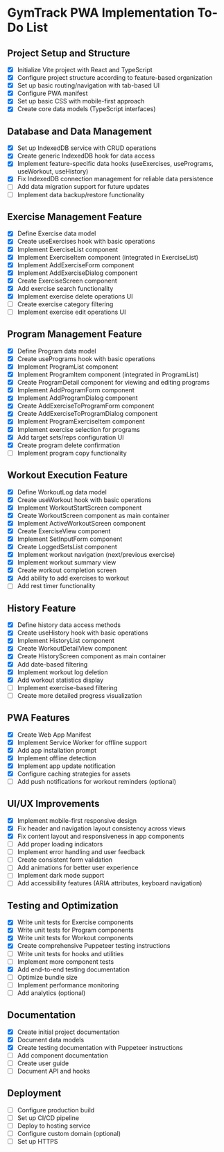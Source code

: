 # GymTrack PWA Implementation To-Do List

## Project Setup and Structure

- [x] Initialize Vite project with React and TypeScript
- [x] Configure project structure according to feature-based organization
- [x] Set up basic routing/navigation with tab-based UI
- [x] Configure PWA manifest
- [x] Set up basic CSS with mobile-first approach
- [x] Create core data models (TypeScript interfaces)

## Database and Data Management

- [x] Set up IndexedDB service with CRUD operations
- [x] Create generic IndexedDB hook for data access
- [x] Implement feature-specific data hooks (useExercises, usePrograms, useWorkout, useHistory)
- [x] Fix IndexedDB connection management for reliable data persistence
- [ ] Add data migration support for future updates
- [ ] Implement data backup/restore functionality

## Exercise Management Feature

- [x] Define Exercise data model
- [x] Create useExercises hook with basic operations
- [x] Implement ExerciseList component
- [x] Implement ExerciseItem component (integrated in ExerciseList)
- [x] Implement AddExerciseForm component
- [x] Implement AddExerciseDialog component
- [x] Create ExerciseScreen component
- [x] Add exercise search functionality
- [x] Implement exercise delete operations UI
- [ ] Create exercise category filtering
- [ ] Implement exercise edit operations UI

## Program Management Feature

- [x] Define Program data model
- [x] Create usePrograms hook with basic operations
- [x] Implement ProgramList component
- [x] Implement ProgramItem component (integrated in ProgramList)
- [x] Create ProgramDetail component for viewing and editing programs
- [x] Implement AddProgramForm component
- [x] Implement AddProgramDialog component
- [x] Create AddExerciseToProgramForm component
- [x] Create AddExerciseToProgramDialog component
- [x] Implement ProgramExerciseItem component
- [x] Implement exercise selection for programs
- [x] Add target sets/reps configuration UI
- [x] Create program delete confirmation
- [ ] Implement program copy functionality

## Workout Execution Feature

- [x] Define WorkoutLog data model
- [x] Create useWorkout hook with basic operations
- [x] Implement WorkoutStartScreen component
- [x] Create WorkoutScreen component as main container
- [x] Implement ActiveWorkoutScreen component
- [x] Create ExerciseView component
- [x] Implement SetInputForm component
- [x] Create LoggedSetsList component
- [x] Implement workout navigation (next/previous exercise)
- [x] Implement workout summary view
- [x] Create workout completion screen
- [x] Add ability to add exercises to workout
- [ ] Add rest timer functionality

## History Feature

- [x] Define history data access methods
- [x] Create useHistory hook with basic operations
- [x] Implement HistoryList component
- [x] Create WorkoutDetailView component
- [x] Create HistoryScreen component as main container
- [x] Add date-based filtering
- [x] Implement workout log deletion
- [x] Add workout statistics display
- [ ] Implement exercise-based filtering
- [ ] Create more detailed progress visualization

## PWA Features

- [x] Create Web App Manifest
- [x] Implement Service Worker for offline support
- [x] Add app installation prompt
- [x] Implement offline detection
- [x] Implement app update notification
- [x] Configure caching strategies for assets
- [ ] Add push notifications for workout reminders (optional)

## UI/UX Improvements

- [x] Implement mobile-first responsive design
- [x] Fix header and navigation layout consistency across views
- [x] Fix content layout and responsiveness in app components
- [ ] Add proper loading indicators
- [ ] Implement error handling and user feedback
- [ ] Create consistent form validation
- [ ] Add animations for better user experience
- [ ] Implement dark mode support
- [ ] Add accessibility features (ARIA attributes, keyboard navigation)

## Testing and Optimization

- [x] Write unit tests for Exercise components
- [x] Write unit tests for Program components
- [x] Write unit tests for Workout components
- [x] Create comprehensive Puppeteer testing instructions
- [ ] Write unit tests for hooks and utilities
- [ ] Implement more component tests
- [x] Add end-to-end testing documentation
- [ ] Optimize bundle size
- [ ] Implement performance monitoring
- [ ] Add analytics (optional)

## Documentation

- [x] Create initial project documentation
- [x] Document data models
- [x] Create testing documentation with Puppeteer instructions
- [ ] Add component documentation
- [ ] Create user guide
- [ ] Document API and hooks

## Deployment

- [ ] Configure production build
- [ ] Set up CI/CD pipeline
- [ ] Deploy to hosting service
- [ ] Configure custom domain (optional)
- [ ] Set up HTTPS
